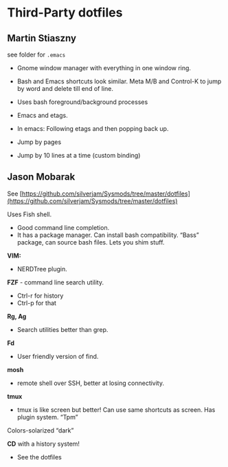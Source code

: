 # Third-Party dotfiles

## Martin Stiaszny

see folder for `.emacs`

* Gnome window manager with everything in one window ring.
* Bash and Emacs shortcuts look similar. Meta M/B and Control-K to jump by word and delete till end of line.
* Uses bash foreground/background processes

* Emacs and etags.
* In emacs: Following etags and then popping back up.
* Jump by pages
* Jump by 10 lines at a time (custom binding)


## Jason Mobarak

See [https://github.com/silverjam/Sysmods/tree/master/dotfiles](https://github.com/silverjam/Sysmods/tree/master/dotfiles)

Uses Fish shell.
- Good command line completion.
- It has a package manager. Can install bash compatibility. “Bass” package, can source bash files.  Lets you shim stuff.


**VIM:**
- NERDTree plugin.

**FZF** - command line search utility.
- Ctrl-r for history
- Ctrl-p for that

**Rg, Ag**
- Search utilities better than grep.

**Fd**
- User friendly version of find.

**mosh**
- remote shell over SSH, better at losing connectivity.

**tmux**
- tmux is like screen but better! Can use same shortcuts as screen. Has plugin system.  “Tpm”

Colors-solarized “dark”

**CD** with a history system!
- See the dotfiles

